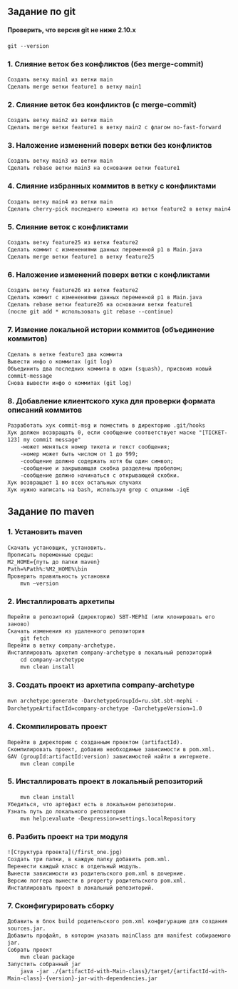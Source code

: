 ﻿## Задание по git 

#### Проверить, что версия git не ниже 2.10.x
```
git --version
```

### 1. Слияние веток без конфликтов (без merge-commit)
```
Создать ветку main1 из ветки main
Сделать merge ветки feature1 в ветку main1
```

### 2. Слияние веток без конфликтов (с merge-commit)
```
Создать ветку main2 из ветки main
Сделать merge ветки feature1 в ветку main2 с флагом no-fast-forward
```

### 3. Наложение изменений поверх ветки без конфликтов
```
Создать ветку main3 из ветки main
Сделать rebase ветки main3 на основании ветки feature1
```

### 4. Слияние избранных коммитов в ветку c конфликтами
```
Создать ветку main4 из ветки main
Сделать cherry-pick последнего коммита из ветки feature2 в ветку main4
```

### 5. Слияние веток с конфликтами
```
Создать ветку feature25 из ветки feature2
Сделать коммит с изменениями данных переменной p1 в Main.java
Сделать merge ветки feature1 в ветку feature25
```

### 6. Наложение изменений поверх ветки с конфликтами
```
Создать ветку feature26 из ветки feature2
Сделать коммит с изменениями данных переменной p1 в Main.java
Сделать rebase ветки feature26 на основании ветки feature1
(после git add * использовать git rebase --continue)
```

### 7. Измение локальной истории коммитов (объединение коммитов)
```Cоздать ветку feature3
Cделать в ветке feature3 два коммита
Вывести инфо о коммитах (git log)
Объединить два последних коммита в один (squash), присвоив новый commit-message 
Снова вывести инфо о коммитах (git log)
```

### 8. Добавление клиентского хука для проверки формата описаний коммитов
```
Разработать хук commit-msg и поместить в директорию .git/hooks
Хук должен возвращать 0, если сообщение соответствует маске "[TICKET-123] my commit message" 
	-может меняться номер тикета и текст сообщения; 
	-номер может быть числом от 1 до 999; 
	-сообщение должно содержать хотя бы один символ; 
	-сообщение и закрывающая скобка разделены пробелом;
	-сообщение должно начинаться с открывающей скобки.
Хук возвращает 1 во всех остальных случаях
Хук нужно написать на bash, используя grep с опциями -iqE
```

## Задание по maven

### 1. Установить maven 
```
Скачать установщик, установить. 
Прописать переменные среды: 
M2_HOME={путь до папки maven}
Path=%Path%:%M2_HOME%\bin
Проверить правильность установки
	mvn —version
```

### 2. Инсталлировать архетипы
```
Перейти в репозиторий (директорию) SBT-MEPhI (или клонировать его заново)
Скачать изменения из удаленного репозитория
	git fetch
Перейти в ветку company-archetype. 
Инсталлировать архетип company-archetype в локальный репозиторий 
	cd company-archetype
	mvn clean install 
```

### 3. Создать проект из архетипа company-archetype
``` mvn archetype:generate -DarchetypeGroupId=ru.sbt.sbt-mephi -DarchetypeArtifactId=company-archetype -DarchetypeVersion=1.0 ```

### 4. Скомпилировать проект
```
Перейти в директорию с созданным проектом (artifactId).
Скомпилировать проект, добавив необходимые зависимости в pom.xml.
GAV (groupId:artifactId:version) зависимостей найти в интернете. 
	mvn clean compile 
```

### 5. Инсталлировать проект в локальный репозиторий 
``` 
	mvn clean install
Убедиться, что артефакт есть в локальном репозитории. 
Узнать путь до локального репозитория
	mvn help:evaluate -Dexpression=settings.localRepository
```

### 6. Разбить проект на три модуля
```
![Структура проекта](/first_one.jpg)
Создать три папки, в каждую папку добавить pom.xml. 
Перенести каждый класс в отдельный модуль. 
Вынести зависимости из родительского pom.xml в дочерние. 
Версию логгера вынести в property родительского pom.xml. 
Инсталлировать проект в локальный репозиторий. 
```

### 7. Сконфигурировать сборку 
```
Добавить в блок build родительского pom.xml конфигурацию для создания sources.jar. 
Добавить профайл, в котором указать mainClass для manifest собираемого jar. 
Собрать проект
	mvn clean package
Запустить собранный jar
	java -jar ./{artifactId-with-Main-class}/target/{artifactId-with-Main-class}-{version}-jar-with-dependencies.jar 
```

